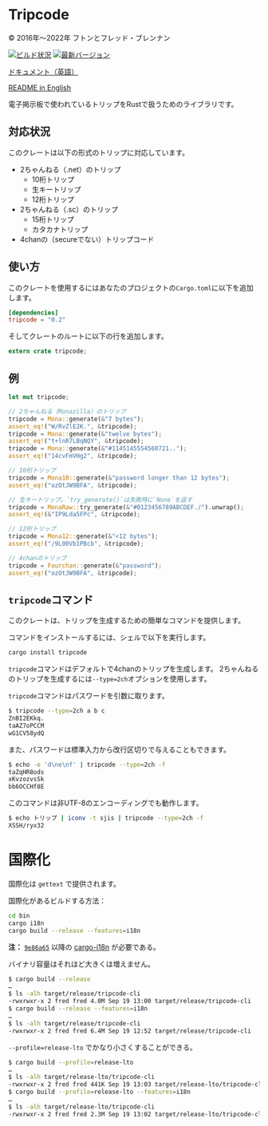 # Tripcode
© 2016年〜2022年 フトンとフレッド・ブレンナン

[![ビルド状況](https://travis-ci.org/Huton/tripcode-rs.svg?branch=master)](https://travis-ci.org/Huton/tripcode-rs)
[![最新バージョン](http://meritbadge.herokuapp.com/tripcode)](https://crates.io/crates/tripcode)

[ドキュメント（英語）](https://docs.rs/tripcode/)

[README in English](README.md)

電子掲示板で使われているトリップをRustで扱うためのライブラリです。

## 対応状況

このクレートは以下の形式のトリップに対応しています。

* 2ちゃんねる（.net）のトリップ
    * 10桁トリップ
    * 生キートリップ
    * 12桁トリップ
* 2ちゃんねる（.sc）のトリップ
    * 15桁トリップ
    * カタカナトリップ
* 4chanの（secureでない）トリップコード

## 使い方

このクレートを使用するにはあなたのプロジェクトの`Cargo.toml`に以下を追加します。

```toml
[dependencies]
tripcode = "0.2"
```

そしてクレートのルートに以下の行を追加します。

```rust
extern crate tripcode;
```

## 例

```rust
let mut tripcode;

// 2ちゃんねる（Monazilla）のトリップ
tripcode = Mona::generate(&"7 bytes");
assert_eq!("W/RvZlE2K.", &tripcode);
tripcode = Mona::generate(&"twelve bytes");
assert_eq!("t+lnR7LBqNQY", &tripcode);
tripcode = Mona::generate(&"#1145145554560721..");
assert_eq!("14cvFmVHg2", &tripcode);

// 10桁トリップ
tripcode = Mona10::generate(&"password longer than 12 bytes");
assert_eq!("ozOtJW9BFA", &tripcode);

// 生キートリップ。`try_generate()`は失敗時に`None`を返す
tripcode = MonaRaw::try_generate(&"#0123456789ABCDEF./").unwrap();
assert_eq!(&"IP9Lda5FPc", &tripcode);

// 12桁トリップ
tripcode = Mona12::generate(&"<12 bytes");
assert_eq!("/9L00Vb1PBcb", &tripcode);

// 4chanのトリップ
tripcode = Fourchan::generate(&"password");
assert_eq!("ozOtJW9BFA", &tripcode);
```

## `tripcode`コマンド

このクレートは、トリップを生成するための簡単なコマンドを提供します。

コマンドをインストールするには、シェルで以下を実行します。

```bash
cargo install tripcode
```

`tripcode`コマンドはデフォルトで4chanのトリップを生成します。
2ちゃんねるのトリップを生成するには`--type=2ch`オプションを使用します。

`tripcode`コマンドはパスワードを引数に取ります。

```bash
$ tripcode --type=2ch a b c
ZnBI2EKkq.
taAZ7oPCCM
wG1CV58ydQ
```

また、パスワードは標準入力から改行区切りで与えることもできます。

```bash
$ echo -e 'd\ne\nf' | tripcode --type=2ch -f
taZqHR8ods
xKvzozvsSk
bb6OCCHf8E
```

このコマンドは非UTF-8のエンコーディングでも動作します。

```bash
$ echo トリップ | iconv -t sjis | tripcode --type=2ch -f
XSSH/ryx32
```

# 国際化

国際化は `gettext` で提供されます。

国際化があるビルドする方法：
```bash
cd bin
cargo i18n
cargo build --release --features=i18n
```

**注：** [`9e86a65`](https://github.com/MFEK/cargo-i18n/) 以降の [cargo-i18n](https://github.com/kellpossible/cargo-i18n/pull/93/commits/9e86a65e8bba8846c669953f634d617066695002) が必要である。

バイナリ容量はそれほど大きくは増えません。

```bash
$ cargo build --release
…
$ ls -alh target/release/tripcode-cli
-rwxrwxr-x 2 fred fred 4.0M Sep 19 13:00 target/release/tripcode-cli
$ cargo build --release --features=i18n
…
$ ls -alh target/release/tripcode-cli
-rwxrwxr-x 2 fred fred 6.4M Sep 19 12:52 target/release/tripcode-cli
```

`--profile=release-lto` でかなり小さくすることができる。

```bash
$ cargo build --profile=release-lto
…
$ ls -alh target/release-lto/tripcode-cli
-rwxrwxr-x 2 fred fred 441K Sep 19 13:03 target/release-lto/tripcode-cli
$ cargo build --profile=release-lto --features=i18n
…
$ ls -alh target/release-lto/tripcode-cli
-rwxrwxr-x 2 fred fred 2.3M Sep 19 13:02 target/release-lto/tripcode-cli
```
